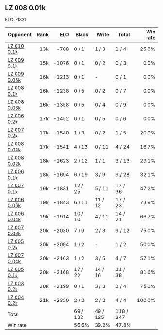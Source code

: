 ## LZ 008 0.01k ##

ELO: -1831

Opponent | Rank | ELO | Black | Write | Total | Win rate
---------|-----:|----:|-------|-------|-------|-------:
[LZ 010 0.1k](LZ%20010%200.1k.md) | 13k | -708 | 0 / 1 | 1 / 3 | 1 / 4 | 25.0%
[LZ 009 0.1k](LZ%20009%200.1k.md) | 15k | -1076 | 0 / 1 | 0 / 2 | 0 / 3 | 0.0%
[LZ 009 0.06k](LZ%20009%200.06k.md) | 16k | -1213 | 0 / 1 | - | 0 / 1 | 0.0%
[LZ 008 0.1k](LZ%20008%200.1k.md) | 16k | -1238 | 0 / 5 | 0 / 2 | 0 / 7 | 0.0%
[LZ 008 0.06k](LZ%20008%200.06k.md) | 16k | -1358 | 0 / 5 | 0 / 4 | 0 / 9 | 0.0%
[LZ 006 0.2k](LZ%20006%200.2k.md) | 17k | -1452 | 0 / 1 | 0 / 5 | 0 / 6 | 0.0%
[LZ 007 0.2k](LZ%20007%200.2k.md) | 17k | -1540 | 1 / 3 | 0 / 2 | 1 / 5 | 20.0%
[LZ 008 0.04k](LZ%20008%200.04k.md) | 17k | -1541 | 4 / 13 | 0 / 11 | 4 / 24 | 16.7%
[LZ 008 0.02k](LZ%20008%200.02k.md) | 18k | -1623 | 2 / 12 | 1 / 1 | 3 / 13 | 23.1%
[LZ 006 0.1k](LZ%20006%200.1k.md) | 18k | -1694 | 6 / 19 | 3 / 9 | 9 / 28 | 32.1%
[LZ 007 0.1k](LZ%20007%200.1k.md) | 19k | -1831 | 12 / 25 | 5 / 11 | 17 / 36 | 47.2%
[LZ 006 0.06k](LZ%20006%200.06k.md) | 19k | -1843 | 6 / 11 | 11 / 12 | 17 / 23 | 73.9%
[LZ 006 0.04k](LZ%20006%200.04k.md) | 19k | -1914 | 10 / 10 | 4 / 11 | 14 / 21 | 66.7%
[LZ 007 0.06k](LZ%20007%200.06k.md) | 20k | -2030 | 7 / 9 | 2 / 3 | 9 / 12 | 75.0%
[LZ 005 0.2k](LZ%20005%200.2k.md) | 20k | -2094 | 1 / 2 | - | 1 / 2 | 50.0%
[LZ 007 0.04k](LZ%20007%200.04k.md) | 20k | -2163 | 1 / 2 | 3 / 5 | 4 / 7 | 57.1%
[LZ 005 0.1k](LZ%20005%200.1k.md) | 20k | -2168 | 17 / 22 | 14 / 16 | 31 / 38 | 81.6%
[LZ 003 0.2k](LZ%20003%200.2k.md) | 20k | -2199 | 0 / 1 | 3 / 3 | 3 / 4 | 75.0%
[LZ 004 0.2k](LZ%20004%200.2k.md) | 21k | -2320 | 2 / 2 | 2 / 2 | 4 / 4 | 100.0%
Total | | | 69 / 122 | 49 / 125 | 118 / 247 | 
Win rate| | | 56.6% | 39.2% | 47.8% | 
